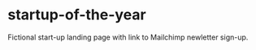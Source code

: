 # startup-of-the-year

<p>Fictional start-up landing page with link to Mailchimp newletter sign-up.</p>
